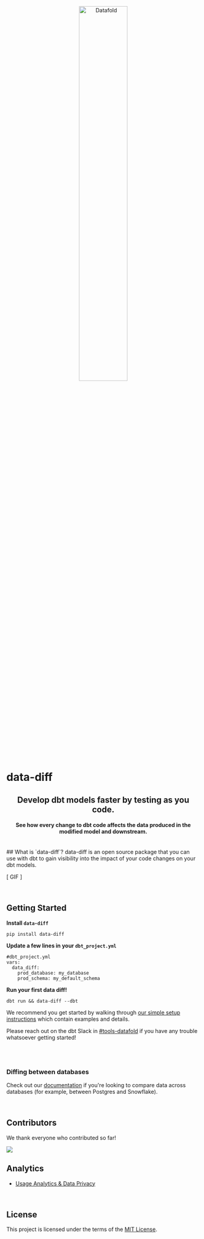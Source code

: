 <p align="center">
    <img alt="Datafold" src="https://user-images.githubusercontent.com/1799931/196497110-d3de1113-a97f-4322-b531-026d859b867a.png" width="50%" />
</p>

# **data-diff**

<h2 align="center">
Develop dbt models faster by testing as you code.
</h2>
<h4 align="center">
See how every change to dbt code affects the data produced in the modified model and downstream.
</h4>
<br>
## What is `data-diff`?
data-diff is an open source package that you can use with dbt to gain visibility into the impact of your code changes on your dbt models.

[ GIF ]

<br>

## Getting Started

**Install `data-diff`**
```
pip install data-diff
```

**Update a few lines in your `dbt_project.yml`**
```
#dbt_project.yml
vars:
  data_diff:
    prod_database: my_database
    prod_schema: my_default_schema
```

**Run your first data diff!**

```
dbt run && data-diff --dbt
```

We recommend you get started by walking through [our simple setup instructions](https://docs.datafold.com/development_testing/open_source) which contain examples and details.

Please reach out on the dbt Slack in [#tools-datafold](https://getdbt.slack.com/archives/C03D25A92UU) if you have any trouble whatsoever getting started!

<br><br>

### Diffing between databases

Check out our [documentation](https://github.com/datafold/data-diff/blob/master/docs/supported-databases.md) if you're looking to compare data across databases (for example, between Postgres and Snowflake).

<br>

## Contributors

We thank everyone who contributed so far!

<a href="https://github.com/datafold/data-diff/graphs/contributors">
  <img src="https://contributors-img.web.app/image?repo=datafold/data-diff" />
</a>

<br>

## Analytics

* [Usage Analytics & Data Privacy](https://github.com/datafold/data-diff/blob/master/docs/usage_analytics.md)

<br>

## License

This project is licensed under the terms of the [MIT License](https://github.com/datafold/data-diff/blob/master/LICENSE).
